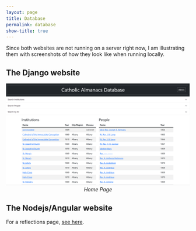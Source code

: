 ```yaml
---
layout: page
title: Database
permalink: database
show-title: true
---
```


Since both websites are not running on a server right now, I am illustrating them with screenshots of how they look like when running locally.

## The Django website

<p align="center">
    <img src="assets/img/django website.png" width="700"/>
  <em>Home Page</em>
</p>




## The Nodejs/Angular website

For a reflections page, [see here](https://confederate-memorials-project.readthedocs.io/en/latest/problems-encountered/).
